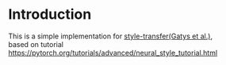 
# Introduction   
This is a simple implementation for [style-transfer(Gatys et al.)](https://arxiv.org/abs/1508.06576),   
based on tutorial https://pytorch.org/tutorials/advanced/neural_style_tutorial.html    
